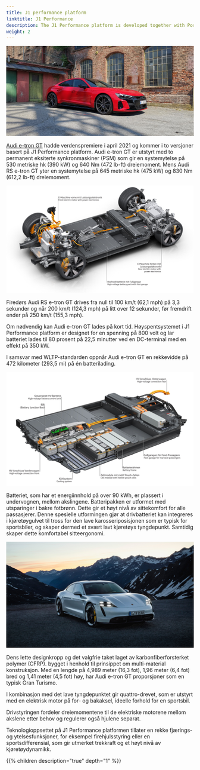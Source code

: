 ```yaml
---
title: J1 performance platform
linktitle: J1 Performance
description: The J1 Performance platform is developed together with Porsche and used for the e-tron GT and RS e-tron GT.
weight: 2
---
```


![Audi e-tron GT](../../../models/e-tron-gt/exterior/paint/paint_tangored_2.jpg "Audi e-tron GT")

[Audi e-tron GT](../../../models/e-tron-gt) hadde verdenspremiere i april 2021 og kommer i to versjoner basert på J1 Performance platform.
Audi e-tron GT er utstyrt med to permanent eksiterte synkronmaskiner (PSM) som gir en systemytelse på 530 metriske hk (390 kW) og 640 Nm
(472 lb-ft) dreiemoment. Mens Audi RS e-tron GT yter en systemytelse på 645 metriske hk (475 kW) og 830 Nm (612,2 lb-ft) dreiemoment.

![Drivetrain](drivetrain2.jpg "J1-ytelse drivverk for Audi e-tron GT")

Firedørs Audi RS e-tron GT drives fra null til 100 km/t (62,1 mph) på 3,3 sekunder og når 200 km/t (124,3 mph) på litt over 12 sekunder, før fremdrift
ender på 250 km/t (155,3 mph).

Om nødvendig kan Audi e-tron GT lades på kort tid. Høyspentsystemet i  J1 Performance platform er designet for en spenning på 800 volt og lar batteriet lades til 80 prosent på 22,5 minutter ved en DC-terminal med en effekt på 350 kW.

I samsvar med WLTP-standarden oppnår Audi e-tron GT en rekkevidde på 472 kilometer (293,5 mi) på én batterilading.

![Batteri](../../../models/e-tron-gt/drivetrain/battery/battery2.jpg "Audi e-tron GT-batteri med fotbrønn")

Batteriet, som har et energiinnhold på over 90 kWh, er plassert i undervognen, mellom akslingene. Batteripakken er utformet med utsparinger i bakre fotbrønn. Dette gir et høyt nivå av sittekomfort for alle passasjerer. Denne spesielle utformingen gjør at drivbatteriet kan integreres i kjøretøygulvet til tross for den lave karosseriposisjonen som er typisk for sportsbiler, og skaper dermed et svært lavt kjøretøys tyngdepunkt. Samtidig skaper dette komfortabel sitteergonomi.

![Taycan](taycan.jpg "Porsche Taycan er bygget på J1 Performance platform og deler deler med Audi e-tron GT")

Dens lette designkropp og det valgfrie taket laget av karbonfiberforsterket polymer (CFRP).
bygget i henhold til prinsippet om multi-material konstruksjon. Med en lengde på 4,989 meter (16,3 fot),
1,96 meter (6,4 fot) bred og 1,41 meter (4,5 fot) høy, har Audi e-tron GT proporsjoner som en typisk Gran Turismo.

I kombinasjon med det lave tyngdepunktet gir quattro-drevet, som er utstyrt med en elektrisk motor på for- og bakaksel, ideelle forhold for en sportsbil.

Drivstyringen fordeler dreiemomentene til de elektriske motorene mellom akslene etter behov og regulerer også hjulene separat.

Teknologioppsettet på J1 Performance platformen tillater en rekke fjærings- og ytelsesfunksjoner, for eksempel firehjulsstyring eller en sportsdifferensial, som gir utmerket trekkraft og et høyt nivå av kjøretøydynamikk.

{{% children description="true" depth="1" %}}
